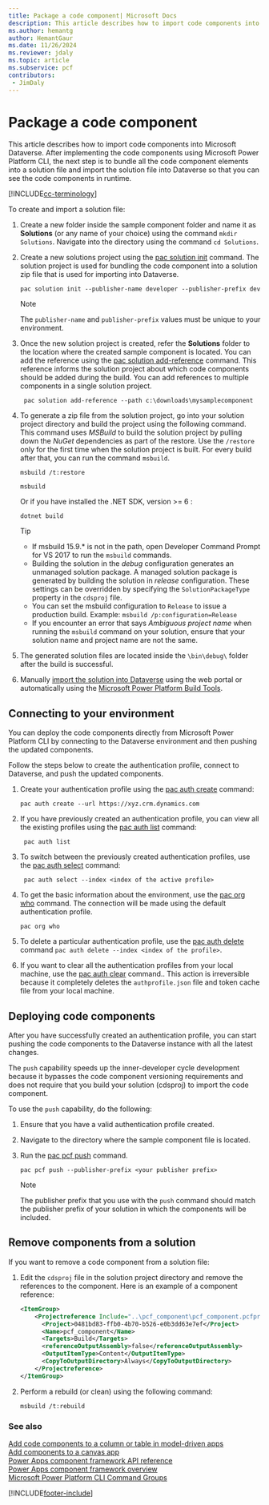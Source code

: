 ```yaml
---
title: Package a code component| Microsoft Docs
description: This article describes how to import code components into model-driven apps in Microsoft Dataverse.
ms.author: hemantg
author: HemantGaur
ms.date: 11/26/2024
ms.reviewer: jdaly
ms.topic: article
ms.subservice: pcf
contributors:
 - JimDaly
---
```


# Package a code component

This article describes how to import code components into Microsoft Dataverse. After implementing the code components using Microsoft Power Platform CLI, the next step is to bundle all the code component elements into a solution file and import the solution file into Dataverse so that you can see the code components in runtime.

[!INCLUDE[cc-terminology](../data-platform/includes/cc-terminology.md)]

To create and import a solution file:

1. Create a new folder inside the sample component folder and name it as **Solutions** (or any name of your choice) using the command `mkdir Solutions`. Navigate into the directory using the command `cd Solutions`.

2. Create a new solutions project using the [pac solution init](/power-platform/developer/cli/reference/solution) command. The solution project is used for bundling the code component into a solution zip file that is used for importing into Dataverse.
   
   ```CLI
   pac solution init --publisher-name developer --publisher-prefix dev
   ```

   > [!NOTE]
   > The `publisher-name` and `publisher-prefix` values must be unique to your environment.
 
3. Once the new solution project is created, refer the **Solutions** folder to the location where the created sample component is located. You can add the reference using the [pac solution add-reference](/power-platform/developer/cli/reference/solution) command. This reference informs the solution project about which code components should be added during the build. You can add references to multiple components in a single solution project.

   ```CLI   
    pac solution add-reference --path c:\downloads\mysamplecomponent
   ```

3. To generate a zip file from the solution project, go into your solution project directory and build the project using the following command. This command uses *MSBuild* to build the solution project by pulling down the *NuGet* dependencies as part of the restore. Use the `/restore` only for the first time when the solution project is built. For every build after that, you can run the command `msbuild`.

   ```CLI
   msbuild /t:restore
   ```
   ```CLI
   msbuild
   ```

   Or if you have installed the .NET SDK, version >= 6 :

   ```CLI
   dotnet build
   ```


    > [!TIP]
    > - If msbuild 15.9.* is not in the path, open Developer Command Prompt for VS 2017 to run the `msbuild` commands.
    > - Building the solution in the *debug* configuration generates an unmanaged solution package. A managed solution package is generated by building the solution in *release* configuration. These settings can be overridden by specifying the `SolutionPackageType` property in the `cdsproj` file.
    > - You can set the msbuild configuration to `Release` to issue a production build. Example: `msbuild /p:configuration=Release`
    > - If you encounter an error that says *Ambiguous project name* when running the `msbuild` command on your solution, ensure that your solution name and project name are not the same.

4. The generated solution files are located inside the `\bin\debug\` folder after the build is successful.
5. Manually [import the solution into Dataverse](../../maker/data-platform/import-update-export-solutions.md) using the web portal or automatically using the [Microsoft Power Platform Build Tools](https://marketplace.visualstudio.com/items?itemName=microsoft-IsvExpTools.PowerPlatform-BuildTools).

## Connecting to your environment

You can deploy the code components directly from Microsoft Power Platform CLI by connecting to the Dataverse environment and then pushing the updated components.

Follow the steps below to create the authentication profile, connect to Dataverse, and push the updated components. 
 
1. Create your authentication profile using the [pac auth create](/power-platform/developer/cli/reference/auth) command: 
 
    ```CLI
    pac auth create --url https://xyz.crm.dynamics.com 
    ```
 
2. If you have previously created an authentication profile, you can view all the existing profiles using the [pac auth list](/power-platform/developer/cli/reference/auth) command: 

   ```CLI
    pac auth list 
   ```
 
3. To switch between the previously created authentication profiles, use the [pac auth select](/power-platform/developer/cli/reference/auth) command: 
   
   ```CLI
    pac auth select --index <index of the active profile>
    ``` 

4. To get the basic information about the environment, use the [pac org who](/power-platform/developer/cli/reference/org) command. The connection will be made using the default authentication profile. 

    ```CLI
    pac org who 
    ```
 
5. To delete a particular authentication profile, use the [pac auth delete](/power-platform/developer/cli/reference/auth) command `pac auth delete --index <index of the profile>`. 
6. If you want to clear all the authentication profiles from your local machine, use the [pac auth clear](/power-platform/developer/cli/reference/auth) command.. This action is irreversible because it completely deletes the `authprofile.json` file and token cache file from your local machine. 

## Deploying code components 

After you have successfully created an authentication profile, you can start pushing the code components to the Dataverse instance with all the latest changes. 

The `push` capability speeds up the inner-developer cycle development because it bypasses the code component versioning requirements and does not require that you build your solution (cdsproj) to import the code component. 

To use the `push` capability, do the following:

1. Ensure that you have a valid authentication profile created.
2. Navigate to the directory where the sample component file is located.
3. Run the [pac pcf push](/power-platform/developer/cli/reference/pcf) command.

   ```CLI
   pac pcf push --publisher-prefix <your publisher prefix>
   ```

   > [!NOTE]
   > The publisher prefix that you use with the `push` command should match the publisher prefix of your solution in which the components will be included.

## Remove components from a solution

If you want to remove a code component from a solution file:

1. Edit the `cdsproj` file in the solution project directory and remove the references to the component. Here is an example of a component reference:

   ```XML
   <ItemGroup>
       <Projectreference Include="..\pcf_component\pcf_component.pcfproj">
         <Project>0481bd83-ffb0-4b70-b526-e0b3dd63e7ef</Project>
         <Name>pcf_component</Name>
         <Targets>Build</Targets>
         <referenceOutputAssembly>false</referenceOutputAssembly>
         <OutputItemType>Content</OutputItemType>
         <CopyToOutputDirectory>Always</CopyToOutputDirectory>
       </Projectreference>
   </ItemGroup>
   ```

2. Perform a rebuild (or clean) using the following command:
   
    ```CLI
    msbuild /t:rebuild
    ```

### See also

[Add code components to a column or table in model-driven apps](add-custom-controls-to-a-field-or-entity.md)<br/>
[Add components to a canvas app](component-framework-for-canvas-apps.md#add-components-to-a-canvas-app)<br/>
[Power Apps component framework API reference](reference/index.md)<br/>
[Power Apps component framework overview](overview.md)<br />
[Microsoft Power Platform CLI Command Groups](/power-platform/developer/cli/reference/)


[!INCLUDE[footer-include](../../includes/footer-banner.md)]
